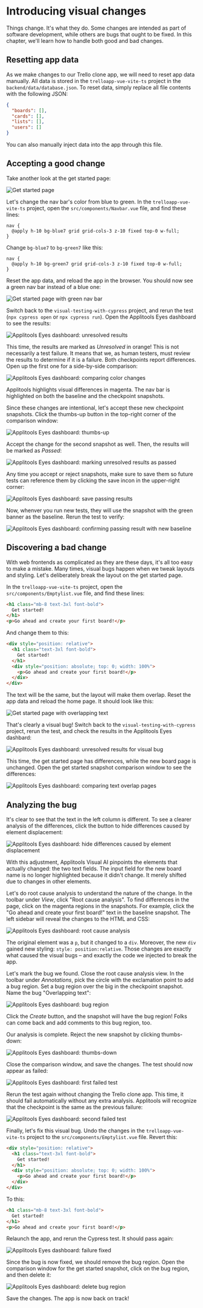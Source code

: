 # Introducing visual changes

Things change.
It's what they do.
Some changes are intended as part of software development,
while others are bugs that ought to be fixed.
In this chapter, we'll learn how to handle both good and bad changes.


## Resetting app data

As we make changes to our Trello clone app, we will need to reset app data manually.
All data is stored in the `trelloapp-vue-vite-ts` project in the `backend/data/database.json`.
To reset data, simply replace all file contents with the following JSON:

```json
{
  "boards": [],
  "cards": [],
  "lists": [],
  "users": []
}
```

You can also manually inject data into the app through this file.


## Accepting a good change

Take another look at the get started page:

![Get started page](images/chapter1/get-started-page.png)

Let's change the nav bar's color from blue to green.
In the `trelloapp-vue-vite-ts` project,
open the `src/components/Navbar.vue` file,
and find these lines:

```
nav {
  @apply h-10 bg-blue7 grid grid-cols-3 z-10 fixed top-0 w-full;
}
```

Change `bg-blue7` to `bg-green7` like this:

```
nav {
  @apply h-10 bg-green7 grid grid-cols-3 z-10 fixed top-0 w-full;
}
```

Reset the app data, and reload the app in the browser.
You should now see a green nav bar instead of a blue one:

![Get started page with green nav bar](images/chapter4/get-started-green.png)

Switch back to the `visual-testing-with-cypress` project,
and rerun the test (`npx cypress open` or `npx cypress run`).
Open the Applitools Eyes dashboard to see the results:

![Applitools Eyes dashboard: unresolved results](images/chapter4/dashboard-unresolved-results.png)

This time, the results are marked as *Unresolved* in orange!
This is not necessarily a test failure.
It means that we, as human testers, must review the results to determine if it is a failure.
Both checkpoints report differences.
Open up the first one for a side-by-side comparison:

![Applitools Eyes dashboard: comparing color changes](images/chapter4/dashboard-blue-green-comparison.png)

Applitools highlights visual differences in magenta.
The nav bar is highlighted on both the baseline and the checkpoint snapshots.

Since these changes are intentional,
let's accept these new checkpoint snapshots.
Click the thumbs-up button in the top-right corner of the comparison window:

![Applitools Eyes dashboard: thumbs-up](images/chapter4/dashboard-thumbs-up.png)

Accept the change for the second snapshot as well.
Then, the results will be marked as *Passed*:

![Applitools Eyes dashboard: marking unresolved results as passed](images/chapter4/dashboard-unresolved-to-passed.png)

Any time you accept or reject snapshots,
make sure to save them so future tests can reference them
by clicking the save incon in the upper-right corner:

![Applitools Eyes dashboard: save passing results](images/chapter4/dashboard-save-passed.png)

Now, whenver you run new tests, they will use the snapshot with the green banner as the baseline.
Rerun the test to verify:

![Applitools Eyes dashboard: confirming passing result with new baseline](images/chapter4/dashboard-confirm-passed.png)


## Discovering a bad change

With web frontends as complicated as they are these days,
it's all too easy to make a mistake.
Many times, visual bugs happen when we tweak layouts and styling.
Let's deliberately break the layout on the get started page.

In the `trelloapp-vue-vite-ts` project,
open the `src/components/Emptylist.vue` file,
and find these lines:

```html
<h1 class="mb-8 text-3xl font-bold">
  Get started!
</h1>
<p>Go ahead and create your first board!</p>
```

And change them to this:

```html
<div style="position: relative">
  <h1 class="text-3xl font-bold">
    Get started!
  </h1>
  <div style="position: absolute; top: 0; width: 100%">
    <p>Go ahead and create your first board!</p>
  </div>
</div>
```

The text will be the same, but the layout will make them overlap.
Reset the app data and reload the home page.
It should look like this:

![Get started page with overlapping text](images/chapter4/get-started-overlap.png)

That's clearly a visual bug!
Switch back to the `visual-testing-with-cypress` project,
rerun the test,
and check the results in the Applitools Eyes dashbard:

![Applitools Eyes dashboard: unresolved results for visual bug](images/chapter4/dashboard-unresolved-bug.png)

This time, the get started page has differences, while the new board page is unchanged.
Open the get started snapshot comparison window to see the differences:

![Applitools Eyes dashboard: comparing text overlap pages](images/chapter4/dashboard-overlap-comparison.png)


## Analyzing the bug

It's clear to see that the text in the left column is different.
To see a clearer analysis of the differences,
click the button to hide differences caused by element displacement:

![Applitools Eyes dashboard: hide differences caused by element displacement](images/chapter4/dashboard-element-displacement.png)

With this adjustment, Applitools Visual AI pinpoints the elements that actually changed:
the two text fields.
The input field for the new board name is no longer highlighted because it didn't change.
It merely shifted due to changes in other elements.

Let's do root cause analysis to understand the nature of the change.
In the toolbar under *View*, click "Root cause analysis".
To find differences in the page, click on the magenta regions in the snapshots.
For example, click the "Go ahead and create your first board!" text in the baseline snapshot.
The left sidebar will reveal the changes to the HTML and CSS:

![Applitools Eyes dashboard: root cause analysis](images/chapter4/dashboard-rca.png)

The original element was a `p`, but it changed to a `div`.
Moreover, the new `div` gained new styling: `style: position:relative`.
Those changes are exactly what caused the visual bugs –
and exactly the code we injected to break the app.

Let's mark the bug we found.
Close the root cause analysis view.
In the toolbar under *Annotations*,
pick the circle with the exclamation point to add a bug region.
Set a bug region over the big in the checkpoint snapshot.
Name the bug "Overlapping text":

![Applitools Eyes dashboard: bug region](images/chapter4/dashboard-bug-region.png)

Click the *Create* button, and the snapshot will have the bug region!
Folks can come back and add comments to this bug region, too.

Our analysis is complete.
Reject the new snapshot by clicking thumbs-down:

![Applitools Eyes dashboard: thumbs-down](images/chapter4/dashboard-thumbs-down.png)

Close the comparison window, and save the changes.
The test should now appear as failed:

![Applitools Eyes dashboard: first failed test](images/chapter4/dashboard-failed-first.png)

Rerun the test again without changing the Trello clone app.
This time, it should fail automatically without any extra analysis.
Applitools will recognize that the checkpoint is the same as the previous failure:

![Applitools Eyes dashboard: second failed test](images/chapter4/dashboard-failed-second.png)

Finally, let's fix this visual bug.
Undo the changes in the `trelloapp-vue-vite-ts` project to the `src/components/Emptylist.vue` file.
Revert this:

```html
<div style="position: relative">
  <h1 class="text-3xl font-bold">
    Get started!
  </h1>
  <div style="position: absolute; top: 0; width: 100%">
    <p>Go ahead and create your first board!</p>
  </div>
</div>
```

To this:

```html
<h1 class="mb-8 text-3xl font-bold">
  Get started!
</h1>
<p>Go ahead and create your first board!</p>
```

Relaunch the app, and rerun the Cypress test.
It should pass again:

![Applitools Eyes dashboard: failure fixed](images/chapter4/dashboard-failure-fixed.png)

Since the bug is now fixed, we should remove the bug region.
Open the comparison window for the get started snapshot,
click on the bug region,
and then delete it:

![Applitools Eyes dashboard: delete bug region](images/chapter4/dashboard-delete-bug.png)

Save the changes.
The app is now back on track!